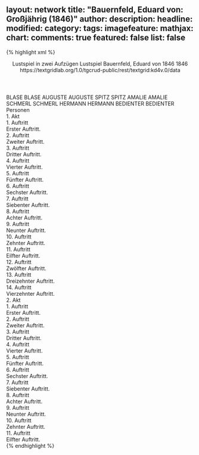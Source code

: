 layout: network
title: "Bauernfeld, Eduard von: Großjährig (1846)"
author:
description:
headline:
modified:
category:
tags:
imagefeature:
mathjax:
chart:
comments: true
featured: false
list: false
---
{% highlight xml %}
<?xml-model href="http://raw.githubusercontent.com/DLiNa/project/master/rules/lina.rnc"?><?xml-model href="http://raw.githubusercontent.com/DLiNa/project/master/rules/lina.sch"?>
<play xmlns="http://lina.digital">
  <header>
    <title>Großjährig</title>
    <subtitle>Lustspiel in zwei Aufzügen</subtitle>
    <genretitle>Lustspiel</genretitle>
    <author>Bauernfeld, Eduard von</author>
    <date type="print" when="1846">1846</date>
    <date type="premiere" when="1846">1846</date>
    <date type="written"/>
    <source>https://textgridlab.org/1.0/tgcrud-public/rest/textgrid:kd4v.0/data</source>
  </header>
  <personae>
    <character>
      <name>BLASE</name>
      <alias xml:id="blase">
        <name>BLASE</name>
      </alias>
    </character>
    <character>
      <name>AUGUSTE</name>
      <alias xml:id="auguste">
        <name>AUGUSTE</name>
      </alias>
    </character>
    <character>
      <name>SPITZ</name>
      <alias xml:id="spitz">
        <name>SPITZ</name>
      </alias>
    </character>
    <character>
      <name>AMALIE</name>
      <alias xml:id="amalie">
        <name>AMALIE</name>
      </alias>
    </character>
    <character>
      <name>SCHMERL</name>
      <alias xml:id="schmerl">
        <name>SCHMERL</name>
      </alias>
    </character>
    <character>
      <name>HERMANN</name>
      <alias xml:id="hermann">
        <name>HERMANN</name>
      </alias>
    </character>
    <character>
      <name>BEDIENTER</name>
      <alias xml:id="bedienter">
        <name>BEDIENTER</name>
      </alias>
    </character>
  </personae>
  <text>
    <div>
      <head>Personen</head>
    </div>
    <div>
      <head>1. Akt</head>
      <div>
        <head>1. Auftritt</head>
        <div>
          <head>Erster Auftritt.</head>
          <sp who="#blase">
            <amount n="21" unit="speech_acts"/>
            <amount n="470" unit="words"/>
            <amount n="12" unit="lines"/>
            <amount n="2648" unit="chars"/>
          </sp>
          <sp who="#auguste">
            <amount n="19" unit="speech_acts"/>
            <amount n="220" unit="words"/>
            <amount n="17" unit="lines"/>
            <amount n="1209" unit="chars"/>
          </sp>
          <sp who="#spitz">
            <amount n="1" unit="speech_acts"/>
            <amount n="4" unit="words"/>
            <amount n="1" unit="lines"/>
            <amount n="20" unit="chars"/>
          </sp>
          <sp who="#amalie">
            <amount n="9" unit="speech_acts"/>
            <amount n="105" unit="words"/>
            <amount n="7" unit="lines"/>
            <amount n="612" unit="chars"/>
          </sp>
        </div>
      </div>
      <div>
        <head>2. Auftritt</head>
        <div>
          <head>Zweiter Auftritt.</head>
          <sp who="#blase">
            <amount n="17" unit="speech_acts"/>
            <amount n="485" unit="words"/>
            <amount n="9" unit="lines"/>
            <amount n="2739" unit="chars"/>
          </sp>
          <sp who="#spitz">
            <amount n="17" unit="speech_acts"/>
            <amount n="169" unit="words"/>
            <amount n="15" unit="lines"/>
            <amount n="940" unit="chars"/>
          </sp>
        </div>
      </div>
      <div>
        <head>3. Auftritt</head>
        <div>
          <head>Dritter Auftritt.</head>
          <sp who="#blase">
            <amount n="29" unit="speech_acts"/>
            <amount n="232" unit="words"/>
            <amount n="26" unit="lines"/>
            <amount n="1291" unit="chars"/>
          </sp>
          <sp who="#schmerl">
            <amount n="29" unit="speech_acts"/>
            <amount n="597" unit="words"/>
            <amount n="22" unit="lines"/>
            <amount n="3214" unit="chars"/>
          </sp>
        </div>
      </div>
      <div>
        <head>4. Auftritt</head>
        <div>
          <head>Vierter Auftritt.</head>
          <sp who="#auguste">
            <amount n="13" unit="speech_acts"/>
            <amount n="331" unit="words"/>
            <amount n="11" unit="lines"/>
            <amount n="1845" unit="chars"/>
          </sp>
          <sp who="#schmerl">
            <amount n="21" unit="speech_acts"/>
            <amount n="376" unit="words"/>
            <amount n="14" unit="lines"/>
            <amount n="2060" unit="chars"/>
          </sp>
          <sp who="#blase">
            <amount n="14" unit="speech_acts"/>
            <amount n="178" unit="words"/>
            <amount n="10" unit="lines"/>
            <amount n="1052" unit="chars"/>
          </sp>
        </div>
      </div>
      <div>
        <head>5. Auftritt</head>
        <div>
          <head>Fünfter Auftritt.</head>
          <sp who="#amalie">
            <amount n="12" unit="speech_acts"/>
            <amount n="93" unit="words"/>
            <amount n="11" unit="lines"/>
            <amount n="492" unit="chars"/>
          </sp>
          <sp who="#auguste">
            <amount n="14" unit="speech_acts"/>
            <amount n="82" unit="words"/>
            <amount n="14" unit="lines"/>
            <amount n="456" unit="chars"/>
          </sp>
          <sp who="#schmerl">
            <amount n="21" unit="speech_acts"/>
            <amount n="497" unit="words"/>
            <amount n="12" unit="lines"/>
            <amount n="2827" unit="chars"/>
          </sp>
          <sp who="#blase">
            <amount n="10" unit="speech_acts"/>
            <amount n="64" unit="words"/>
            <amount n="10" unit="lines"/>
            <amount n="362" unit="chars"/>
          </sp>
        </div>
      </div>
      <div>
        <head>6. Auftritt</head>
        <div>
          <head>Sechster Auftritt.</head>
          <sp who="#blase">
            <amount n="7" unit="speech_acts"/>
            <amount n="71" unit="words"/>
            <amount n="6" unit="lines"/>
            <amount n="406" unit="chars"/>
          </sp>
          <sp who="#hermann">
            <amount n="6" unit="speech_acts"/>
            <amount n="43" unit="words"/>
            <amount n="6" unit="lines"/>
            <amount n="234" unit="chars"/>
          </sp>
          <sp who="#auguste">
            <amount n="5" unit="speech_acts"/>
            <amount n="64" unit="words"/>
            <amount n="4" unit="lines"/>
            <amount n="372" unit="chars"/>
          </sp>
          <sp who="#spitz">
            <amount n="2" unit="speech_acts"/>
            <amount n="49" unit="words"/>
            <amount n="1" unit="lines"/>
            <amount n="257" unit="chars"/>
          </sp>
          <sp who="#amalie">
            <amount n="2" unit="speech_acts"/>
            <amount n="16" unit="words"/>
            <amount n="2" unit="lines"/>
            <amount n="88" unit="chars"/>
          </sp>
        </div>
      </div>
      <div>
        <head>7. Auftritt</head>
        <div>
          <head>Siebenter Auftritt.</head>
          <sp who="#blase">
            <amount n="21" unit="speech_acts"/>
            <amount n="505" unit="words"/>
            <amount n="12" unit="lines"/>
            <amount n="2762" unit="chars"/>
          </sp>
          <sp who="#hermann">
            <amount n="21" unit="speech_acts"/>
            <amount n="128" unit="words"/>
            <amount n="21" unit="lines"/>
            <amount n="660" unit="chars"/>
          </sp>
        </div>
      </div>
      <div>
        <head>8. Auftritt</head>
        <div>
          <head>Achter Auftritt.</head>
          <sp who="#auguste">
            <amount n="5" unit="speech_acts"/>
            <amount n="28" unit="words"/>
            <amount n="5" unit="lines"/>
            <amount n="151" unit="chars"/>
          </sp>
          <sp who="#blase">
            <amount n="5" unit="speech_acts"/>
            <amount n="123" unit="words"/>
            <amount n="1" unit="lines"/>
            <amount n="729" unit="chars"/>
          </sp>
        </div>
      </div>
      <div>
        <head>9. Auftritt</head>
        <div>
          <head>Neunter Auftritt.</head>
          <sp who="#auguste">
            <amount n="43" unit="speech_acts"/>
            <amount n="704" unit="words"/>
            <amount n="34" unit="lines"/>
            <amount n="3863" unit="chars"/>
          </sp>
          <sp who="#hermann">
            <amount n="42" unit="speech_acts"/>
            <amount n="336" unit="words"/>
            <amount n="38" unit="lines"/>
            <amount n="1733" unit="chars"/>
          </sp>
        </div>
      </div>
      <div>
        <head>10. Auftritt</head>
        <div>
          <head>Zehnter Auftritt.</head>
          <sp who="#hermann">
            <amount n="1" unit="speech_acts"/>
            <amount n="181" unit="words"/>
            <amount n="971" unit="chars"/>
          </sp>
        </div>
      </div>
      <div>
        <head>11. Auftritt</head>
        <div>
          <head>Eilfter Auftritt.</head>
          <sp who="#hermann">
            <amount n="6" unit="speech_acts"/>
            <amount n="31" unit="words"/>
            <amount n="6" unit="lines"/>
            <amount n="160" unit="chars"/>
          </sp>
          <sp who="#bedienter">
            <amount n="5" unit="speech_acts"/>
            <amount n="58" unit="words"/>
            <amount n="3" unit="lines"/>
            <amount n="313" unit="chars"/>
          </sp>
        </div>
      </div>
      <div>
        <head>12. Auftritt</head>
        <div>
          <head>Zwölfter Auftritt.</head>
          <sp who="#bedienter">
            <amount n="2" unit="speech_acts"/>
            <amount n="15" unit="words"/>
            <amount n="2" unit="lines"/>
            <amount n="84" unit="chars"/>
          </sp>
          <sp who="#spitz">
            <amount n="2" unit="speech_acts"/>
            <amount n="9" unit="words"/>
            <amount n="2" unit="lines"/>
            <amount n="52" unit="chars"/>
          </sp>
        </div>
      </div>
      <div>
        <head>13. Auftritt</head>
        <div>
          <head>Dreizehnter Auftritt.</head>
          <sp who="#hermann">
            <amount n="11" unit="speech_acts"/>
            <amount n="95" unit="words"/>
            <amount n="11" unit="lines"/>
            <amount n="480" unit="chars"/>
          </sp>
          <sp who="#spitz">
            <amount n="11" unit="speech_acts"/>
            <amount n="231" unit="words"/>
            <amount n="7" unit="lines"/>
            <amount n="1248" unit="chars"/>
          </sp>
        </div>
      </div>
      <div>
        <head>14. Auftritt</head>
        <div>
          <head>Vierzehnter Auftritt.</head>
          <sp who="#blase">
            <amount n="4" unit="speech_acts"/>
            <amount n="212" unit="words"/>
            <amount n="1" unit="lines"/>
            <amount n="1231" unit="chars"/>
          </sp>
          <sp who="#spitz">
            <amount n="2" unit="speech_acts"/>
            <amount n="6" unit="words"/>
            <amount n="2" unit="lines"/>
            <amount n="35" unit="chars"/>
          </sp>
          <sp who="#auguste">
            <amount n="4" unit="speech_acts"/>
            <amount n="22" unit="words"/>
            <amount n="4" unit="lines"/>
            <amount n="137" unit="chars"/>
          </sp>
          <sp who="#hermann">
            <amount n="1" unit="speech_acts"/>
            <amount n="2" unit="words"/>
            <amount n="1" unit="lines"/>
            <amount n="11" unit="chars"/>
          </sp>
        </div>
      </div>
    </div>
    <div>
      <head>2. Akt</head>
      <div>
        <head>1. Auftritt</head>
        <div>
          <head>Erster Auftritt.</head>
          <sp who="#amalie">
            <amount n="21" unit="speech_acts"/>
            <amount n="144" unit="words"/>
            <amount n="20" unit="lines"/>
            <amount n="781" unit="chars"/>
          </sp>
          <sp who="#schmerl">
            <amount n="21" unit="speech_acts"/>
            <amount n="422" unit="words"/>
            <amount n="13" unit="lines"/>
            <amount n="2122" unit="chars"/>
          </sp>
        </div>
      </div>
      <div>
        <head>2. Auftritt</head>
        <div>
          <head>Zweiter Auftritt.</head>
          <sp who="#amalie">
            <amount n="7" unit="speech_acts"/>
            <amount n="52" unit="words"/>
            <amount n="7" unit="lines"/>
            <amount n="310" unit="chars"/>
          </sp>
          <sp who="#schmerl">
            <amount n="7" unit="speech_acts"/>
            <amount n="77" unit="words"/>
            <amount n="5" unit="lines"/>
            <amount n="432" unit="chars"/>
          </sp>
          <sp who="#auguste">
            <amount n="1" unit="speech_acts"/>
            <amount n="3" unit="words"/>
            <amount n="1" unit="lines"/>
            <amount n="26" unit="chars"/>
          </sp>
        </div>
      </div>
      <div>
        <head>3. Auftritt</head>
        <div>
          <head>Dritter Auftritt.</head>
          <sp who="#amalie">
            <amount n="12" unit="speech_acts"/>
            <amount n="126" unit="words"/>
            <amount n="11" unit="lines"/>
            <amount n="643" unit="chars"/>
          </sp>
          <sp who="#auguste">
            <amount n="11" unit="speech_acts"/>
            <amount n="80" unit="words"/>
            <amount n="11" unit="lines"/>
            <amount n="413" unit="chars"/>
          </sp>
        </div>
      </div>
      <div>
        <head>4. Auftritt</head>
        <div>
          <head>Vierter Auftritt.</head>
          <sp who="#auguste">
            <amount n="1" unit="speech_acts"/>
            <amount n="136" unit="words"/>
            <amount n="710" unit="chars"/>
          </sp>
        </div>
      </div>
      <div>
        <head>5. Auftritt</head>
        <div>
          <head>Fünfter Auftritt.</head>
          <sp who="#spitz">
            <amount n="17" unit="speech_acts"/>
            <amount n="383" unit="words"/>
            <amount n="11" unit="lines"/>
            <amount n="2196" unit="chars"/>
          </sp>
          <sp who="#auguste">
            <amount n="16" unit="speech_acts"/>
            <amount n="108" unit="words"/>
            <amount n="16" unit="lines"/>
            <amount n="622" unit="chars"/>
          </sp>
        </div>
      </div>
      <div>
        <head>6. Auftritt</head>
        <div>
          <head>Sechster Auftritt.</head>
          <sp who="#schmerl">
            <amount n="25" unit="speech_acts"/>
            <amount n="228" unit="words"/>
            <amount n="23" unit="lines"/>
            <amount n="1272" unit="chars"/>
          </sp>
          <sp who="#blase">
            <amount n="25" unit="speech_acts"/>
            <amount n="306" unit="words"/>
            <amount n="18" unit="lines"/>
            <amount n="1684" unit="chars"/>
          </sp>
          <sp who="#spitz">
            <amount n="17" unit="speech_acts"/>
            <amount n="205" unit="words"/>
            <amount n="14" unit="lines"/>
            <amount n="1168" unit="chars"/>
          </sp>
          <sp who="#auguste">
            <amount n="7" unit="speech_acts"/>
            <amount n="65" unit="words"/>
            <amount n="6" unit="lines"/>
            <amount n="295" unit="chars"/>
          </sp>
          <sp who="#hermann">
            <amount n="16" unit="speech_acts"/>
            <amount n="500" unit="words"/>
            <amount n="10" unit="lines"/>
            <amount n="2839" unit="chars"/>
          </sp>
          <sp who="#amalie">
            <amount n="1" unit="speech_acts"/>
            <amount n="4" unit="words"/>
            <amount n="1" unit="lines"/>
            <amount n="25" unit="chars"/>
          </sp>
        </div>
      </div>
      <div>
        <head>7. Auftritt</head>
        <div>
          <head>Siebenter Auftritt.</head>
          <sp who="#schmerl">
            <amount n="28" unit="speech_acts"/>
            <amount n="464" unit="words"/>
            <amount n="22" unit="lines"/>
            <amount n="2520" unit="chars"/>
          </sp>
          <sp who="#amalie">
            <amount n="9" unit="speech_acts"/>
            <amount n="106" unit="words"/>
            <amount n="8" unit="lines"/>
            <amount n="566" unit="chars"/>
          </sp>
          <sp who="#blase">
            <amount n="25" unit="speech_acts"/>
            <amount n="601" unit="words"/>
            <amount n="16" unit="lines"/>
            <amount n="3316" unit="chars"/>
          </sp>
        </div>
      </div>
      <div>
        <head>8. Auftritt</head>
        <div>
          <head>Achter Auftritt.</head>
          <sp who="#blase">
            <amount n="6" unit="speech_acts"/>
            <amount n="123" unit="words"/>
            <amount n="4" unit="lines"/>
            <amount n="643" unit="chars"/>
          </sp>
          <sp who="#spitz">
            <amount n="5" unit="speech_acts"/>
            <amount n="42" unit="words"/>
            <amount n="5" unit="lines"/>
            <amount n="209" unit="chars"/>
          </sp>
        </div>
      </div>
      <div>
        <head>9. Auftritt</head>
        <div>
          <head>Neunter Auftritt.</head>
          <sp who="#spitz">
            <amount n="12" unit="speech_acts"/>
            <amount n="231" unit="words"/>
            <amount n="11" unit="lines"/>
            <amount n="1237" unit="chars"/>
          </sp>
          <sp who="#auguste">
            <amount n="11" unit="speech_acts"/>
            <amount n="60" unit="words"/>
            <amount n="11" unit="lines"/>
            <amount n="300" unit="chars"/>
          </sp>
        </div>
      </div>
      <div>
        <head>10. Auftritt</head>
        <div>
          <head>Zehnter Auftritt.</head>
          <sp who="#auguste">
            <amount n="23" unit="speech_acts"/>
            <amount n="118" unit="words"/>
            <amount n="22" unit="lines"/>
            <amount n="584" unit="chars"/>
          </sp>
          <sp who="#hermann">
            <amount n="22" unit="speech_acts"/>
            <amount n="535" unit="words"/>
            <amount n="14" unit="lines"/>
            <amount n="2848" unit="chars"/>
          </sp>
        </div>
      </div>
      <div>
        <head>11. Auftritt</head>
        <div>
          <head>Eilfter Auftritt.</head>
          <sp who="#spitz">
            <amount n="13" unit="speech_acts"/>
            <amount n="88" unit="words"/>
            <amount n="13" unit="lines"/>
            <amount n="463" unit="chars"/>
          </sp>
          <sp who="#auguste">
            <amount n="11" unit="speech_acts"/>
            <amount n="103" unit="words"/>
            <amount n="10" unit="lines"/>
            <amount n="504" unit="chars"/>
          </sp>
          <sp who="#hermann">
            <amount n="22" unit="speech_acts"/>
            <amount n="260" unit="words"/>
            <amount n="21" unit="lines"/>
            <amount n="1432" unit="chars"/>
          </sp>
          <sp who="#blase">
            <amount n="15" unit="speech_acts"/>
            <amount n="129" unit="words"/>
            <amount n="13" unit="lines"/>
            <amount n="729" unit="chars"/>
          </sp>
          <sp who="#schmerl">
            <amount n="10" unit="speech_acts"/>
            <amount n="101" unit="words"/>
            <amount n="9" unit="lines"/>
            <amount n="518" unit="chars"/>
          </sp>
          <sp who="#amalie">
            <amount n="4" unit="speech_acts"/>
            <amount n="13" unit="words"/>
            <amount n="4" unit="lines"/>
            <amount n="79" unit="chars"/>
          </sp>
        </div>
      </div>
    </div>
  </text>
</play>
{% endhighlight %}